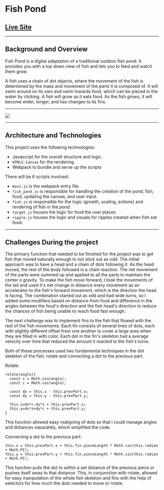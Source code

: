 # Fish Pond

## [Live Site](https://akeatk.github.io/fish-pond/)
-------------------------

## Background and Overview

Fish Pond is a digital adaptation of a traditional outdoor fish pond. It provides you with a top down view of fish and lets you to feed and watch them grow.

A fish uses a chain of dot objects, where the movement of the fish is determined by the mass and movement of the parts it is composed of. It will swim around on its own and swim towards food, which can be placed in the water by clicking. A fish will grow as it eats food. As the fish grows, it will become wider, longer, and has changes to its fins.

--------------------------------

![](https://i.imgur.com/NEakQ15.png)

--------------------------

## Architecture and Technologies

This project uses the following technologies:

* Javascript for the overall structure and logic.
* `HTML5 Canvas` for the rendering.
* Webpack to bundle and serve up the scripts

There will be 6 scripts involved:

* `main.js` is the webpack entry file.
* `fish_pond.js` is responsible for handling the creation of the pond, fish, food, updating the canvas, and user input.
* `fish.js` is responsible for the logic (growth, scaling, actions) and rendering of fish in the pond.
* `target.js` houses the logic for food the user places.
* `ripple.js` houses the logic and visuals for ripples created when fish eat food.

-----------------------------------

## Challenges During the project

The primary function that needed to be finished for the project was to get fish that moved naturally enough to not stick out as odd. The initial approach was to have a head and a chain of dots following it. As the head moved, the rest of the body followed in a chain reaction. The net movement of the parts were summed up and applied to all the parts to maintain the center o gravity. To make the fish move forward, I took the movements of the tail and used it's net change in distance every movement as an accelerator to the fish's forward movement, which is the direction the head is facing. The combination started out as odd and had wide turns, so I added some modifiers based on distance from food and difference in the angles between the food's direction and the fish head's direction to reduce the chances of fish being unable to reach food fast enough.

The next challenge was to implement fins to the fish that flowed with the rest of the fish movements. Each fin consists of several lines of dots, each with slightly different offset from one another to cover a large area when they are filled in with color. Each dot in the fin's skeleton had a average velocity over time that reduced the amount it reacted to the fish's turns.

Both of these processes used two fundamental techniques in the dot skeleton of the fish: rotate and connecting a dot to the previous part.

Rotate:
~~~~~
rotate(angle){
  const s = Math.sin(angle);
  const c = Math.cos(angle);

  const dx = this.x - this.prevPart.x;
  const dy = this.y - this.prevPart.y;

  this.x=dx*c-dy*s + this.prevPart.x;
  this.y=dx*s+dy*c + this.prevPart.y;
}
~~~~~

This function allowed easy realigning of dots so that I could manage angles and distances separately, which simplified the code.

Connecting a dot to the previous part:
~~~~~~~~~~~~~
this.x = this.prevPart.x + this.fin.pieceLength * Math.cos(this.radian + Math.PI);
this.y = this.prevPart.y + this.fin.pieceLength * Math.sin(this.radian + Math.PI);
~~~~~~~~~~~~~
This function pulls the dot to within a set distance of the previous piece or pushes itself away to that distance. This, in conjunction with rotate, allowed for easy manipulation of the whole fish skeleton and fins with the help of selectors for how much the dots needed to move or rotate.
